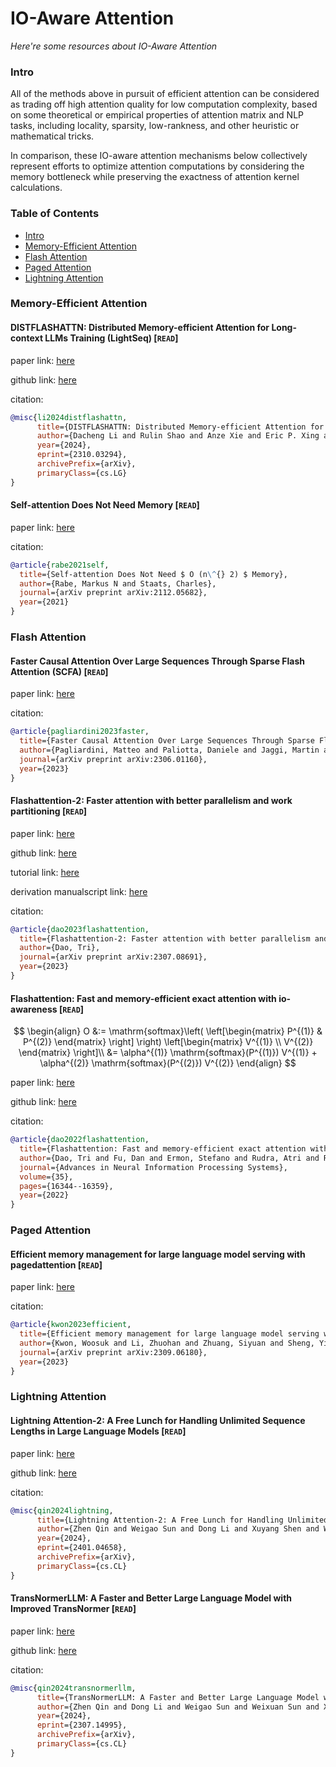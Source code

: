 # IO-Aware Attention
*Here're some resources about IO-Aware Attention*

### Intro

All of the methods above in pursuit of efficient attention can be considered as trading off high attention quality for low computation complexity, based on some theoretical or empirical properties of attention matrix and NLP tasks, including locality, sparsity, low-rankness, and other heuristic or mathematical tricks. 

In comparison, these IO-aware attention mechanisms below collectively represent efforts to optimize attention computations by considering the memory bottleneck while preserving the exactness of attention kernel calculations.


### Table of Contents
* [Intro](#intro)
* [Memory-Efficient Attention](#memory-efficient-attention)
* [Flash Attention](#flash-attention)
* [Paged Attention](#paged-attention)
* [Lightning Attention](#lightning-attention)


### Memory-Efficient Attention


#### DISTFLASHATTN: Distributed Memory-efficient Attention for Long-context LLMs Training (LightSeq) [`READ`]

paper link: [here](https://arxiv.org/pdf/2310.03294)

github link: [here](https://github.com/RulinShao/LightSeq)

citation:

```bibtex
@misc{li2024distflashattn,
      title={DISTFLASHATTN: Distributed Memory-efficient Attention for Long-context LLMs Training}, 
      author={Dacheng Li and Rulin Shao and Anze Xie and Eric P. Xing and Xuezhe Ma and Ion Stoica and Joseph E. Gonzalez and Hao Zhang},
      year={2024},
      eprint={2310.03294},
      archivePrefix={arXiv},
      primaryClass={cs.LG}
}
```


#### Self-attention Does Not Need Memory [`READ`]

paper link: [here](https://arxiv.org/pdf/2112.05682)

citation: 
```bibtex
@article{rabe2021self,
  title={Self-attention Does Not Need $ O (n\^{} 2) $ Memory},
  author={Rabe, Markus N and Staats, Charles},
  journal={arXiv preprint arXiv:2112.05682},
  year={2021}
}
```

### Flash Attention

#### Faster Causal Attention Over Large Sequences Through Sparse Flash Attention (SCFA) [`READ`]

paper link: [here](https://arxiv.org/pdf/2306.01160)

citation: 
```bibtex
@article{pagliardini2023faster,
  title={Faster Causal Attention Over Large Sequences Through Sparse Flash Attention},
  author={Pagliardini, Matteo and Paliotta, Daniele and Jaggi, Martin and Fleuret, Fran{\c{c}}ois},
  journal={arXiv preprint arXiv:2306.01160},
  year={2023}
}
```
    

#### Flashattention-2: Faster attention with better parallelism and work partitioning [`READ`]


paper link: [here](https://arxiv.org/pdf/2307.08691.pdf)

github link: [here](https://github.com/Dao-AILab/flash-attention)

tutorial link: [here](../../notebooks/tutorial_triton.ipynb)

derivation manualscript link: [here](./flash_attn2.md)

citation: 
```bibtex
@article{dao2023flashattention,
  title={Flashattention-2: Faster attention with better parallelism and work partitioning},
  author={Dao, Tri},
  journal={arXiv preprint arXiv:2307.08691},
  year={2023}
}
```
    

#### Flashattention: Fast and memory-efficient exact attention with io-awareness [`READ`]

$$
\begin{align}
  O &:= \mathrm{softmax}\left( \left[\begin{matrix} P^{(1)} & P^{(2)} \end{matrix} \right]  \right) \left[\begin{matrix} V^{(1)} \\ V^{(2)} \end{matrix} \right]\\
  &= \alpha^{(1)} \mathrm{softmax}(P^{(1)}) V^{(1)} + \alpha^{(2)} \mathrm{softmax}(P^{(2)}) V^{(2)}
\end{align}
$$

paper link: [here](https://proceedings.neurips.cc/paper_files/paper/2022/file/67d57c32e20fd0a7a302cb81d36e40d5-Paper-Conference.pdf)

github link: [here](https://github.com/Dao-AILab/flash-attention)

citation: 
```bibtex
@article{dao2022flashattention,
  title={Flashattention: Fast and memory-efficient exact attention with io-awareness},
  author={Dao, Tri and Fu, Dan and Ermon, Stefano and Rudra, Atri and R{\'e}, Christopher},
  journal={Advances in Neural Information Processing Systems},
  volume={35},
  pages={16344--16359},
  year={2022}
}
```

### Paged Attention


#### Efficient memory management for large language model serving with pagedattention [`READ`]

paper link: [here](https://arxiv.org/pdf/2309.06180)

citation: 
```bibtex
@article{kwon2023efficient,
  title={Efficient memory management for large language model serving with pagedattention},
  author={Kwon, Woosuk and Li, Zhuohan and Zhuang, Siyuan and Sheng, Ying and Zheng, Lianmin and Yu, Cody Hao and Gonzalez, Joseph E and Zhang, Hao and Stoica, Ion},
  journal={arXiv preprint arXiv:2309.06180},
  year={2023}
}
```

### Lightning Attention

#### Lightning Attention-2: A Free Lunch for Handling Unlimited Sequence Lengths in Large Language Models [`READ`]

paper link: [here](https://arxiv.org/pdf/2401.04658.pdf)

github link: [here](https://github.com/OpenNLPLab/lightning-attention)

citation:
```bibtex
@misc{qin2024lightning,
      title={Lightning Attention-2: A Free Lunch for Handling Unlimited Sequence Lengths in Large Language Models}, 
      author={Zhen Qin and Weigao Sun and Dong Li and Xuyang Shen and Weixuan Sun and Yiran Zhong},
      year={2024},
      eprint={2401.04658},
      archivePrefix={arXiv},
      primaryClass={cs.CL}
}
```

#### TransNormerLLM: A Faster and Better Large Language Model with Improved TransNormer [`READ`]

paper link: [here](https://arxiv.org/pdf/2307.14995.pdf)

github link: [here](https://github.com/OpenNLPLab/lightning-attention)

citation:
```bibtex
@misc{qin2024transnormerllm,
      title={TransNormerLLM: A Faster and Better Large Language Model with Improved TransNormer}, 
      author={Zhen Qin and Dong Li and Weigao Sun and Weixuan Sun and Xuyang Shen and Xiaodong Han and Yunshen Wei and Baohong Lv and Xiao Luo and Yu Qiao and Yiran Zhong},
      year={2024},
      eprint={2307.14995},
      archivePrefix={arXiv},
      primaryClass={cs.CL}
}
```